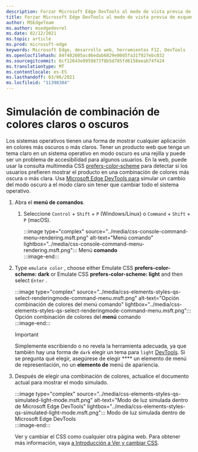```yaml
---
description: Forzar Microsoft Edge DevTools al modo de vista previa de esquema de colores.
title: Forzar Microsoft Edge DevTools al modo de vista previa de esquema de colores (CSS prefiere la combinación de colores)
author: MSEdgeTeam
ms.author: msedgedevrel
ms.date: 02/12/2021
ms.topic: article
ms.prod: microsoft-edge
keywords: Microsoft Edge, desarrollo web, herramientas F12, DevTools
ms.openlocfilehash: 84f482605acd6edab6829e00d5fa31f927ebc032
ms.sourcegitcommit: 6cf12643e9959873f8b5d785fd6158eeab74f424
ms.translationtype: MT
ms.contentlocale: es-ES
ms.lasthandoff: 03/06/2021
ms.locfileid: "11398304"
---
```

# <a name="dark-or-light-color-scheme-simulation"></a>Simulación de combinación de colores claros o oscuros  

Los sistemas operativos tienen una forma de mostrar cualquier aplicación en colores más oscuros o más claros.  Tener un producto web que tenga un tema claro en un sistema operativo en modo oscuro es una rejilla y puede ser un problema de accesibilidad para algunos usuarios.  En la web, puede usar la consulta multimedia CSS [prefers-color-scheme][MDNPrefersColorScheme] para detectar si los usuarios prefieren mostrar el producto en una combinación de colores más oscura o más clara.  Usa [Microsoft Edge DevTools para][DevtoolsIndex] simular un cambio del modo oscuro a el modo claro sin tener que cambiar todo el sistema operativo.  

1.  Abra el **menú de comandos**.  
    1.  Seleccione `Control` + `Shift` + `P` \(Windows/Linux\) o `Command` + `Shift` + `P` \(macOS\).  
        
        :::image type="complex" source="../media/css-console-command-menu-rendering.msft.png" alt-text="Menú comando" lightbox="../media/css-console-command-menu-rendering.msft.png":::
           Menú **comando**  
        :::image-end:::  
        
1.  Type `emulate color` , choose either Emulate CSS **prefers-color-scheme: dark** or Emulate CSS **prefers-color-scheme: light** and then select `Enter` .  
    
    :::image type="complex" source="../media/css-elements-styles-qs-select-renderingmode-command-menu.msft.png" alt-text="Opción combinación de colores del menú comando" lightbox="../media/css-elements-styles-qs-select-renderingmode-command-menu.msft.png":::
       Opción combinación de colores del **menú** comando  
    :::image-end:::  
    
    > [!IMPORTANT]
    > Simplemente escribiendo o no revela la herramienta adecuada, ya que también hay una forma de `dark` elegir un tema para `light` [DevTools][DevtoolsCustomizeDarkTheme].  Si se pregunta qué elegir, asegúrese de elegir **** un elemento de menú de representación, no un **elemento de** menú de apariencia.  

1.  Después de elegir una combinación de colores, actualice el documento actual para mostrar el modo simulado.  
    
    :::image type="complex" source="../media/css-elements-styles-qs-simulated-light-mode.msft.png" alt-text="Modo de luz simulada dentro de Microsoft Edge DevTools" lightbox="../media/css-elements-styles-qs-simulated-light-mode.msft.png":::
       Modo de luz simulada dentro de Microsoft Edge DevTools  
    :::image-end:::  
    
    Ver y cambiar el CSS como cualquier otra página web.  Para obtener más información, vaya [a Introducción a Ver y cambiar CSS][DevtoolsCssIndex].  

<!-- links -->  

[DevtoolsIndex]: ../index.md "Herramientas de desarrollo de Microsoft Edge (Chromium) | Microsoft Docs"  
[DevtoolsCustomizeDarkTheme]: ../customize/dark-theme.md "Habilitar tema oscuro en Microsoft Edge DevTools | Microsoft Docs"
[DevtoolsCssIndex]: ../css/index.md "Introducción a la visualización y cambio de css | Microsoft Docs"  

[MDNPrefersColorScheme]: https://developer.mozilla.org/docs/Web/CSS/@media/prefers-color-scheme "prefers-color-scheme | MDN"  
